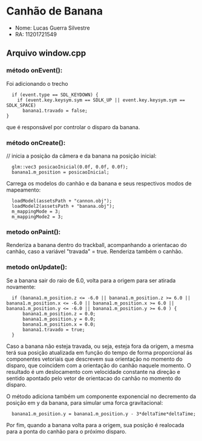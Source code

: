 


# Canhão de Banana

- Nome: Lucas Guerra Silvestre 
- RA: 11201721549


## Arquivo window.cpp

### método onEvent():

Foi adicionando o trecho

```
  if (event.type == SDL_KEYDOWN) {
    if (event.key.keysym.sym == SDLK_UP || event.key.keysym.sym == SDLK_SPACE)
      banana1.travado = false;
}
```

que é responsável por controlar o disparo da banana.

### método onCreate():

// inicia a posição da câmera e da banana na posição inicial:

```
  glm::vec3 posicaoInicial(0.0f, 0.0f, 0.0f);
  banana1.m_position = posicaoInicial;
```


Carrega os modelos do canhão e da banana e seus respectivos modos de mapeamento:

```
  loadModel(assetsPath + "cannon.obj");
  loadModel2(assetsPath + "banana.obj");
  m_mappingMode = 3;
  m_mappingMode2 = 3;
  ```

### metodo onPaint():
Renderiza a banana dentro do trackball, acompanhando a orientacao do canhão, caso a variável "travada" = true.
Renderiza também o canhão.

### metodo onUpdate():
Se a banana sair do raio de 6.0, volta para a origem para ser atirada novamente:
```
  if (banana1.m_position.z <= -6.0 || banana1.m_position.z >= 6.0 || banana1.m_position.x <= -6.0 || banana1.m_position.x >= 6.0 || banana1.m_position.y <= -6.0 || banana1.m_position.y >= 6.0 ) {
      banana1.m_position.z = 0.0;
      banana1.m_position.y = 0.0;
      banana1.m_position.x = 0.0;
      banana1.travado = true;
  }
```
Caso a banana não esteja travada, ou seja, esteja fora da origem, a mesma terá sua posição atualizada em função do tempo de forma proporcional ás componentes vetoriais que descrevem sua orientação no momento do disparo, que coincidem com a orientação do canhão naquele momento. O resultado é um deslocamento com velocidade constante na direção e sentido apontado pelo vetor de orientacao do canhão no momento do disparo.

O método adiciona também um componente exponencial no decremento da posição em y da banana, para simular uma forca gravitacional:
```
  banana1.m_position.y = banana1.m_position.y - 3*deltaTime*deltaTime;

```

Por fim, quando a banana volta para a origem, sua posição é realocada para a ponta do canhão para o próximo disparo.
